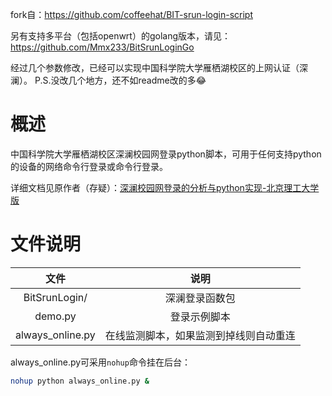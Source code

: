 fork自：https://github.com/coffeehat/BIT-srun-login-script

另有支持多平台（包括openwrt）的golang版本，请见：https://github.com/Mmx233/BitSrunLoginGo

经过几个参数修改，已经可以实现中国科学院大学雁栖湖校区的上网认证（深澜）。  P.S.没改几个地方，还不如readme改的多😂

# 概述

中国科学院大学雁栖湖校区深澜校园网登录python脚本，可用于任何支持python的设备的网络命令行登录或命令行登录。

详细文档见原作者（存疑）：[深澜校园网登录的分析与python实现-北京理工大学版](https://zhuanlan.zhihu.com/p/122556315)

# 文件说明

|文件|说明|
|:-:|:-:|
|BitSrunLogin/|深澜登录函数包|
|demo.py|登录示例脚本|
|always_online.py|在线监测脚本，如果监测到掉线则自动重连|

always_online.py可采用`nohup`命令挂在后台：
``` bash
nohup python always_online.py &
```
